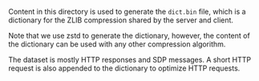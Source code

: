 Content in this directory is used to generate the `dict.bin` file, which is
a dictionary for the ZLIB compression shared by the server and client.

Note that we use zstd to generate the dictionary, however, the content
of the dictionary can be used with any other compression algorithm.

The dataset is mostly HTTP responses and SDP messages.
A short HTTP request is also appended to the dictionary to optimize HTTP requests.
